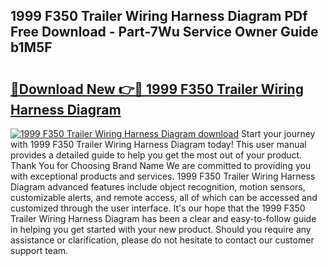 ## 1999 F350 Trailer Wiring Harness Diagram PDf Free Download - Part-7Wu Service Owner Guide b1M5F

# <h2><a href="http://dfrisjn.blite.top/?on=1999+F350+Trailer+Wiring+Harness+Diagram">🔗Download New 👉🔴 1999 F350 Trailer Wiring Harness Diagram</a></h2>

[![1999 F350 Trailer Wiring Harness Diagram download](https://i.imgur.com/lujVjoI.png)](http://dfrisjn.blite.top/?on=1999+F350+Trailer+Wiring+Harness+Diagram)
Start your journey with 1999 F350 Trailer Wiring Harness Diagram today! This user manual provides a detailed guide to help you get the most out of your product. Thank You for Choosing Brand Name We are committed to providing you with exceptional products and services. 1999 F350 Trailer Wiring Harness Diagram advanced features include object recognition, motion sensors, customizable alerts, and remote access, all of which can be accessed and customized through the user interface. It's our hope that the 1999 F350 Trailer Wiring Harness Diagram has been a clear and easy-to-follow guide in helping you get started with your new product. Should you require any assistance or clarification, please do not hesitate to contact our customer support team.

